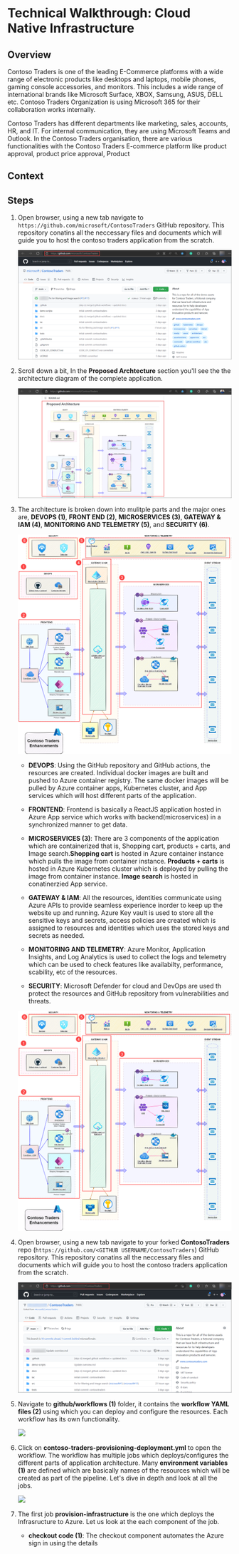 # Technical Walkthrough: Cloud Native Infrastructure

## Overview

Contoso Traders is one of the leading E-Commerce platforms with a wide range of electronic products like desktops and laptops, mobile phones, gaming console accessories, and monitors. This includes a wide range of international brands like Microsoft Surface, XBOX, Samsung, ASUS, DELL etc. Contoso Traders Organization is using Microsoft 365 for their collaboration works internally.

Contoso Traders has different departments like marketing, sales, accounts, HR, and IT. For internal communication, they are using Microsoft Teams and Outlook. In the Contoso Traders organisation, there are various functionalities with the Contoso Traders E-commerce platform like product approval, product price approval, Product 

## Context

## Steps

1. Open browser, using a new tab navigate to `https://github.com/microsoft/ContosoTraders` GitHub repository. This repository conatins all the neccessary files and documents which will guide you to host the contoso traders application from the scratch.

   ![](media/cni2.png)
   
1. Scroll down a bit, In the **Proposed Archtecture** section you'll see the the architecture diagram of the complete application.   

   ![](media/cni3.png)
   
1. The architecture is broken down into mulitple parts and the major ones are, **DEVOPS (1)**, **FRONT END (2)**, **MICROSERVICES (3)**, **GATEWAY & IAM (4)**, **MONITORING AND TELEMETRY (5)**, and **SECURITY (6)**.  

   ![](media/cni1.png)
   
   - **DEVOPS**: Using the GitHub repository and GitHub actions, the resources are created. Individual docker images are built and pushed to Azure container registry. The same docker images will be pulled by Azure container apps, Kubernetes cluster, and App services which will host different parts of the application.
   
   - **FRONTEND**: Frontend is basically a ReactJS application hosted in Azure App service which works with backend(microservices) in a synchronized manner to get data.
  
   - **MICROSERVICES (3)**: There are 3 components of the application which are containerized that is, Shopping cart, products + carts, and Image search.**Shopping cart** is hosted in Azure container instance which pulls the image from container instance. **Products + carts** is hosted in Azure Kubernetes cluster which is deployed by pulling the image from container instance. **Image search** is hosted in conatinerzied App service.
   
   - **GATEWAY & IAM**: All the resources, identities communicate using Azure APIs to provide seamless experience inorder to keep up the website up and running. Azure Key vault is used to store all the sensitive keys and secrets, access policies are created which is assigned to resources and identities which uses the stored keys and secrets as needed.
   
   - **MONITORING AND TELEMETRY**: Azure Monitor, Application Insights, and Log Analytics is used to collect the logs and telemetry which can be used to check features like availabilty, performance, scability, etc of the resources.
   
   - **SECURITY**: Microsoft Defender for cloud and DevOps are used th protect the resources and GitHub repository from vulnerabilities and threats. 
   
   ![](media/cni1.png)
   
1. Open browser, using a new tab navigate to your forked **ContosoTraders** repo (`https://github.com/<GITHUB USERNAME/ContosoTraders`) GitHub repository. This repository conatins all the neccessary files and documents which will guide you to host the contoso traders application from the scratch.

   ![](media/cni6.png) 

1. Navigate to **github/workflows (1)** folder, it contains the **workflow YAML files (2)** using which you can deploy and configure the resources. Each workflow has its own functionality.

   ![](media/cni7png)   
   
1. Click on **contoso-traders-provisioning-deployment.yml** to open the workflow. The workflow has multiple jobs which deploys/configures the different parts of application architecture. Many **environment variables (1)** are defined which are basically names of the resources which will be created as part of the pipeline. Let's dive in depth and look at all the jobs. 

   ![](media/cni8png)  
   
1. The first job **provision-infrastructure** is the one which deploys the Infrasructure to Azure. Let us look at the each component of the job.

   - **checkout code (1)**: The checkout component automates the Azure sign in using the details   
